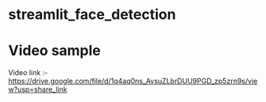 # streamlit_face_detection

# Video sample 
Video link :- https://drive.google.com/file/d/1q4aq0ns_AvsuZLbrDUU9PGD_zp5zrn9s/view?usp=share_link
